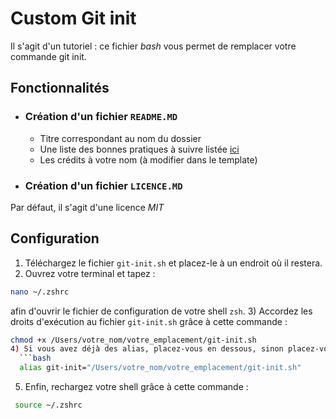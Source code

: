 # Custom Git init

Il s'agit d'un tutoriel : ce fichier *bash* vous permet de remplacer votre commande git init.

## Fonctionnalités

- ### Création d'un fichier `README.MD`
  - Titre correspondant au nom du dossier
  - Une liste des bonnes pratiques à suivre listée [ici](https://github.com/Hugo-Galley/custom-git-init/tree/main/guidelines)
  - Les crédits à votre nom (à modifier dans le template)
- ### Création d'un fichier `LICENCE.MD`
Par défaut, il s'agit d'une licence *MIT*

## Configuration
1) Téléchargez le fichier `git-init.sh` et placez-le à un endroit où il restera.
2) Ouvrez votre terminal et tapez :
  ```bash
  nano ~/.zshrc
  ``` 
  afin d'ouvrir le fichier de configuration de votre shell `zsh`.
3) Accordez les droits d'exécution au fichier `git-init.sh` grâce à cette commande :
```bash
chmod +x /Users/votre_nom/votre_emplacement/git-init.sh
4) Si vous avez déjà des alias, placez-vous en dessous, sinon placez-vous à la fin de votre fichier et entrez cette ligne :
  ```bash
  alias git-init="/Users/votre_nom/votre_emplacement/git-init.sh"
  ```
5) Enfin, rechargez votre shell grâce à cette commande :
```bash
 source ~/.zshrc
 ```
